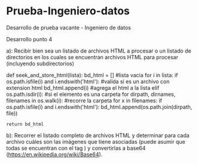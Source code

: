 # Prueba-Ingeniero-datos
Desarrollo de prueba vacante - Ingeniero de datos


Desarrollo punto 4

a): Recibir bien sea un listado de archivos HTML a procesar o un listado de directorios en los cuales se encuentran archivos HTML para procesar (incluyendo subdirectorios)

def seek_and_store_html(lista):
    bd_html = [] #lista vacia
    for i in lista:
        if os.path.isfile(i) and i.endswith('html'): #valida si es un archivo con extension html
            bd_html.append(i) #agrega el html a la lista
        elif os.path.isdir(i): #si el elemento es una carpeta
            for dirpath, dirnames, filenames in os.walk(i): #recorre la carpeta
                for x in filenames:
                    if os.path.isfile(i) and i.endswith('html'):
                        bd_html.append(os.path.join(dirpath, file))
    
    return bd_html
  
b): Recorrer el listado completo de archivos HTML y determinar para cada archivo cuáles son las imágenes que tiene asociadas (puede asumir que todas se encuentran con el tag ) y convertirlas a base64 (https://en.wikipedia.org/wiki/Base64).

